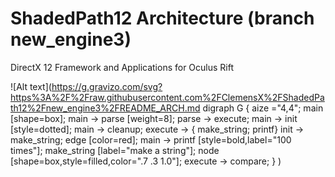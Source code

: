 # ShadedPath12 Architecture (branch new_engine3)
DirectX 12 Framework and Applications for Oculus Rift

![Alt text](https://g.gravizo.com/svg?https%3A%2F%2Fraw.githubusercontent.com%2FClemensX%2FShadedPath12%2Fnew_engine3%2FREADME_ARCH.md
  digraph G {
    aize ="4,4";
    main [shape=box];
    main -> parse [weight=8];
    parse -> execute;
    main -> init [style=dotted];
    main -> cleanup;
    execute -> { make_string; printf}
    init -> make_string;
    edge [color=red];
    main -> printf [style=bold,label="100 times"];
    make_string [label="make a string"];
    node [shape=box,style=filled,color=".7 .3 1.0"];
    execute -> compare;
  }
)
